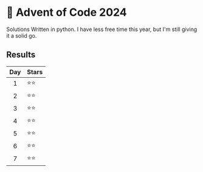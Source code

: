 # 🎄 Advent of Code 2024

Solutions Written in python. I have less free time this year, but I'm still giving it a solid go. 

## Results

| Day | Stars |
| :-: | :--- |
| 1   | ⭐⭐ |
| 2   | ⭐⭐ |
| 3   | ⭐⭐ |
| 4   | ⭐⭐ |
| 5   | ⭐⭐ |
| 6   | ⭐⭐ |
| 7   | ⭐⭐ |